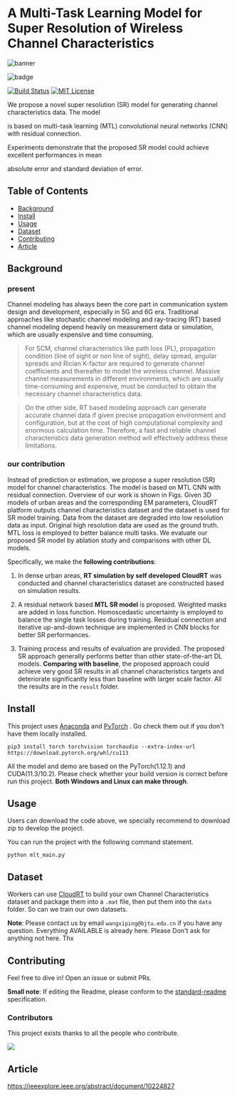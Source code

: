 # A Multi-Task Learning Model for Super Resolution of Wireless Channel Characteristics

![banner](./image/net1.png)

![badge](./image/net2.png)

<p>
   <a href="https://github.com/lingMori/A-Multi-Task-Learning-Model-for-Super-Resolution-of-Wireless-Channel-Characteristics"><img alt="Build Status" src="https://img.shields.io/badge/Multi_Task%20-Super Resolution-brightgreen" /></a>
   <a href="https://github.com/lingMori/A-Multi-Task-Learning-Model-for-Super-Resolution-of-Wireless-Channel-Characteristics"><img alt="MIT License" src="https://img.shields.io/badge/license-MIT-blue.svg" /></a>
</p>



We propose a novel super resolution (SR) model for generating channel characteristics data. The model 

is based on multi-task learning (MTL) convolutional neural networks (CNN) with residual connection. 

Experiments demonstrate that the proposed SR model could achieve excellent performances in mean 

absolute error and standard deviation of error.

## Table of Contents

- [Background](#background)
- [Install](#install)
- [Usage](#usage)
- [Dataset](#api)
- [Contributing](#contributing)
- [Article](#article)

## Background

### present

Channel modeling has always been the core part in communication system design and development, especially in 5G and 6G era. Traditional approaches like stochastic channel modeling and ray-tracing (RT) based channel modeling depend heavily on measurement data or simulation, which are usually expensive and time consuming. 

> For SCM, channel characteristics like path loss (PL), propagation condition (line of sight or non line of sight), delay spread, angular spreads and Rician K-factor are required to generate channel coefficients and thereafter to model the wireless channel. Massive channel measurements in different environments, which are usually time-consuming and expensive, must be conducted to obtain the necessary channel characteristics data. 

> On the other side, RT based modeling approach can generate accurate channel data if given precise propagation environment and configuration, but at the cost of high computational complexity and enormous calculation time. Therefore, a fast and reliable channel characteristics data generation method will effectively address these limitations.

### our contribution

Instead of prediction or estimation, we propose a super resolution (SR) model for channel characteristics. The model is based on MTL CNN with residual connection. Overview of our work is shown in Figs. Given 3D models of urban areas and the corresponding EM parameters, CloudRT platform outputs channel characteristics dataset and the dataset is used for SR model training. Data from the dataset are degraded into low resolution data as input. Original high resolution data are used as the ground truth. MTL loss is employed to better balance multi tasks. We evaluate our proposed SR model by ablation study and comparisons with other DL models. 

Specifically, we make the **following contributions**:

1. In dense urban areas, **RT simulation by self developed CloudRT** was conducted and channel characteristics dataset are constructed based on simulation results.

2. A residual network based **MTL SR model** is proposed. Weighted masks are added in loss function. Homoscedastic uncertainty is employed to balance the single task losses during training. Residual connection and iterative up-and-down technique are implemented in CNN blocks for better SR performances.

3. Training process and results of evaluation are provided. The proposed SR approach generally performs better than other state-of-the-art DL models. **Comparing with baseline**, the proposed approach could achieve very good SR results in all channel characteristics targets and deteriorate significantly less than baseline with larger scale factor. All the results are in the `result` folder.

   

## Install

This project uses [Anaconda](https://www.anaconda.com/) and [PyTorch](https://pytorch.org/)  . Go check them out if you don't have them locally installed.

```
pip3 install torch torchvision torchaudio --extra-index-url https://download.pytorch.org/whl/cu113
```

All the model and demo are based on the PyTorch(1.12.1) and CUDA(11.3/10.2). Please check whether your build version is correct before run this project. **Both Windows and Linux can make through**.



## Usage

Users can download the code above, we specially recommend to download zip to develop the project.

You can run the project with the following command statement.

```
python mlt_main.py
```



## Dataset

Workers can use [CloudRT](http://cn.raytracer.cloud:9090/) to build your own Channel Characteristics dataset and package them into a `.mat` file, then put them into the `data` folder. So can we train our own datasets.

**Note**: Please contact us by email `wangxiping@bjtu.edu.cn` if you have any question. Everything AVAILABLE is already here. Please Don't ask for anything not here. Thx


## Contributing

Feel free to dive in! Open an issue or submit PRs.

**Small note**: If editing the Readme, please conform to the [standard-readme](https://github.com/RichardLitt/standard-readme) specification.

### Contributors

This project exists thanks to all the people who contribute.

![](./image/contributors.png)

## Article

https://ieeexplore.ieee.org/abstract/document/10224827
